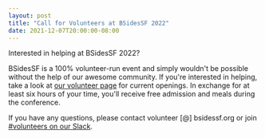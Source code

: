 ```yaml
---
layout: post
title: "Call for Volunteers at BSidesSF 2022"
date: 2021-12-07T20:00:00-08:00
---
```


Interested in helping at BSidesSF 2022?

BSidesSF is a 100% volunteer-run event and simply wouldn't be possible without the help of our awesome community. If you're interested in helping, take a look at [our volunteer page](/volunteer) for current openings. In exchange for at least six hours of your time, you'll receive free admission and meals during the conference.

If you have any questions, please contact volunteer [@] bsidessf.org or join [#volunteers on our Slack](https://bsidessf.slack.com/messages/C0CSQ1TTN).
